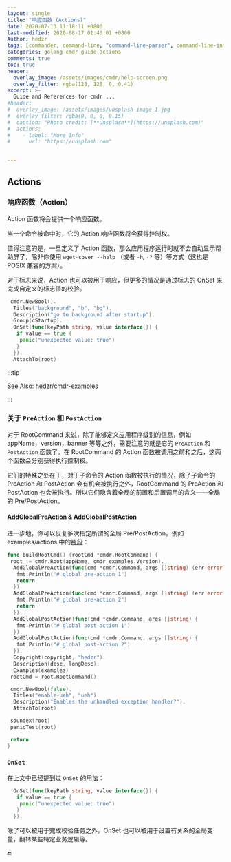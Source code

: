 ```yaml
---
layout: single
title: "响应函数 (Actions)"
date: 2020-07-13 11:18:11 +0800
last-modified: 2020-08-17 01:40:01 +0800
Author: hedzr
tags: [commander, command-line, "command-line-parser", command-line-interface,  getops, posix, posix-compatible, hierarchical-configuration, hierarchy, cli, golang]
categories: golang cmdr guide actions
comments: true
toc: true
header:
  overlay_image: /assets/images/cmdr/help-screen.png
  overlay_filter: rgba(128, 128, 0, 0.41)
excerpt: >-
  Guide and References for cmdr ...
#header:
#  overlay_image: /assets/images/unsplash-image-1.jpg
#  overlay_filter: rgba(0, 0, 0, 0.15)
#  caption: "Photo credit: [**Unsplash**](https://unsplash.com)"
#  actions:
#    - label: "More Info"
#      url: "https://unsplash.com"


---
```




## Actions

### 响应函数（Action）

Action 函数将会提供一个响应函数。

当一个命令被命中时，它的 Action 响应函数将会获得控制权。

值得注意的是，一旦定义了 Action 函数，那么应用程序运行时就不会自动显示帮助屏了，除非你使用 `wget-cover --help` （或者 `-h`, `-?` 等）等方式（这也是 POSIX 兼容的方案）。

对于标志来说，Action 也可以被用于响应，但更多的情况是通过标志的 OnSet 来完成自定义的标志值的校验。

```go
 cmdr.NewBool().
  Titles("background", "b", "bg").
  Description("go to background after startup").
  Group(cStartup).
  OnSet(func(keyPath string, value interface{}) {
   if value == true {
    panic("unexpected value: true")
   }
  }).
  AttachTo(root)
```

:::tip

See Also: [hedzr/cmdr-examples](https://github.com/hedzr/cmdr-examples/blob/master/examples/actions)

:::

### 关于 `PreAction` 和 `PostAction`

对于 RootCommand 来说，除了能够定义应用程序级别的信息，例如 appName，version，banner 等等之外，需要注意的就是它的 `PreAction` 和 `PostAction` 函数了。在 RootCommand 的  Action 函数被调用之前和之后，这两个函数会分别获得执行控制权。

它们的特殊之处在于，对于子命令的 Action 函数被执行的情况，除了子命令的 PreAction 和 PostAction 会有机会被执行之外，RootCommand 的 PreAction 和 PostAction 也会被执行。所以它们隐含着全局的前置和后置调用的含义——全局的 Pre/PostAction。

#### AddGlobalPreAction & AddGlobalPostAction

进一步地，你可以反复多次指定所谓的全局 Pre/PostAction。例如 examples/actions 中的[片段](https://github.com/hedzr/cmdr-examples/blob/master/examples/actions/main.go#L21)：

```go
func buildRootCmd() (rootCmd *cmdr.RootCommand) {
 root := cmdr.Root(appName, cmdr_examples.Version).
  AddGlobalPreAction(func(cmd *cmdr.Command, args []string) (err error) {
   fmt.Println("# global pre-action 1")
   return
  }).
  AddGlobalPreAction(func(cmd *cmdr.Command, args []string) (err error) {
   fmt.Println("# global pre-action 2")
   return
  }).
  AddGlobalPostAction(func(cmd *cmdr.Command, args []string) {
   fmt.Println("# global post-action 1")
  }).
  AddGlobalPostAction(func(cmd *cmdr.Command, args []string) {
   fmt.Println("# global post-action 2")
  }).
  Copyright(copyright, "hedzr").
  Description(desc, longDesc).
  Examples(examples)
 rootCmd = root.RootCommand()

 cmdr.NewBool(false).
  Titles("enable-ueh", "ueh").
  Description("Enables the unhandled exception handler?").
  AttachTo(root)

 soundex(root)
 panicTest(root)

 return
}
```

### `OnSet`

在上文中已经提到过 `OnSet` 的用法：

```go
  OnSet(func(keyPath string, value interface{}) {
   if value == true {
    panic("unexpected value: true")
   }
  }).
```

除了可以被用于完成校验任务之外，OnSet 也可以被用于设置有关系的全局变量，翻转某些特定业务逻辑等。

🔚
